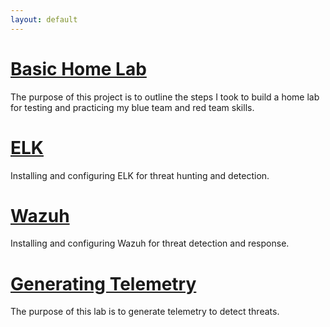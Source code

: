 ```yaml
---
layout: default
---
```



# [Basic Home Lab](./Home_Lab.html)

The purpose of this project is to outline the steps I took to build a home lab for testing and practicing my blue team and red team skills. 


# [ELK](./ELK.html) 

Installing and configuring ELK for threat hunting and detection. 


# [Wazuh](./Wazuh.html)

Installing and configuring Wazuh for threat detection and response.


# [Generating Telemetry](./Telemetry.html)

The purpose of this lab is to generate telemetry to detect threats. 


